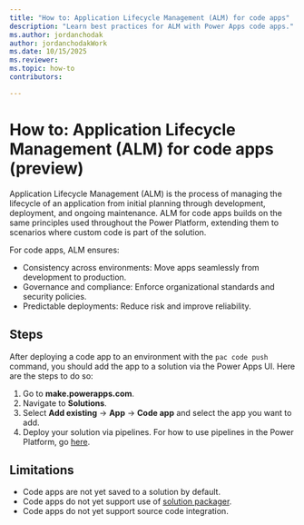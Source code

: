 ```yaml
---
title: "How to: Application Lifecycle Management (ALM) for code apps"
description: "Learn best practices for ALM with Power Apps code apps."
ms.author: jordanchodak
author: jordanchodakWork
ms.date: 10/15/2025
ms.reviewer: 
ms.topic: how-to
contributors:

---
```


# How to: Application Lifecycle Management (ALM) for code apps (preview)

Application Lifecycle Management (ALM) is the process of managing the lifecycle of an application from initial planning through development, deployment, and ongoing maintenance. ALM for code apps builds on the same principles used throughout the Power Platform, extending them to scenarios where custom code is part of the solution.

For code apps, ALM ensures: 
- Consistency across environments: Move apps seamlessly from development to production. 
- Governance and compliance: Enforce organizational standards and security policies. 
- Predictable deployments: Reduce risk and improve reliability. 

## Steps

After deploying a code app to an environment with the `pac code push` command, you should add the app to a solution via the Power Apps UI. Here are the steps to do so:

1. Go to **make.powerapps.com**.
2. Navigate to **Solutions**.
3. Select **Add existing** -> **App** -> **Code app** and select the app you want to add.
4. Deploy your solution via pipelines. For how to use pipelines in the Power Platform, go [here](/power-platform/alm/pipelines).

## Limitations

- Code apps are not yet saved to a solution by default.
- Code apps do not yet support use of [solution packager](/power-platform/alm/solution-packager-tool).
- Code apps do not yet support source code integration.
